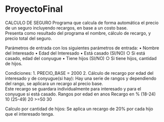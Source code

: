 # ProyectoFinal
CALCULO DE SEGURO
Programa que calcula de forma automática el precio de un seguro incluyendo recargos, en base a un costo base.  
Presenta como resultado del programa el nombre, cálculo de recargo, y precio total del seguro.

Parámetros de entrada
con los siguientes parámetros de entrada:
	• Nombre del Interesado
	• Edad del Interesado
	• Está casado (SI/NO)
		○ Si está casado, edad del conyugue
	• Tiene hijos (SI/NO)
		○ Si tiene hijos, cantidad de hijos.

Condiciones:
	1. PRECIO_BASE = 2000
	2. Cálculo de recargo por edad del interesado y de conyugue(si hay):  Hay una serie de rangos y dependiendo del rango, se aplicara un recargo al precio base.  
	Este recargo se guardara individualmente para interesado y para el conyugue si está casado.
	Rangos por edad en anos		Recargo en %
			(18-24)					10
			(25-49)					20
			>=50					30

Calculo por cantidad de hijos:  Se aplica un recargo de 20% por cada hijo que el interesado tenga.
